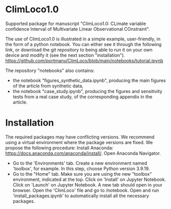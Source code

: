 # ClimLoco1.0
Supported package for manuscript "ClimLoco1.0: CLimate variable confidence Interval of Multivariate Linear Observational COnstraint".

The use of ClimLoco1.0 is illustrated in a simple example, user-friendly, in the form of a python notebook. You can either see it through the following link, or download the git repository to being able to run it on your own device and modify it (see the next section "installation").
https://github.com/portmanv/ClimLoco/blob/main/notebooks/tutorial.ipynb

The repository "notebooks" also contains:
- the notebook "figures_synthetic_data.ipynb", producing the main figures of the article from synthetic data,
- the notebook "case_study.ipynb", producing the figures and sensitivity tests from a real case study, of the corresponding appendix in the article.

# Installation
The required packages may have conflicting versions. We recommend using a virtual environment where the package versions are fixed. We propose the following procedure:
Install Anaconda: https://docs.anaconda.com/anaconda/install/.
Open Anaconda Navigator.
- Go to the 'Environments' tab. Create a new environment named 'toolbox', for example. In this step, choose Python version 3.9.19.
- Go to the "Home" tab. Make sure you are using the new "toolbox" environment, indicated at the top. Click on 'Install' on Jupyter Notebook.
Click on 'Launch' on Jupyter Notebook. A new tab should open in your browser. Open the 'ClimLoco' file and go to /notebook.
Open and run 'install_packages.ipynb' to automatically install all the necessary packages.
